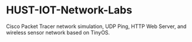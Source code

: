 # HUST-IOT-Network-Labs
Cisco Packet Tracer network simulation, UDP Ping, HTTP Web Server, and wireless sensor network based on TinyOS.
